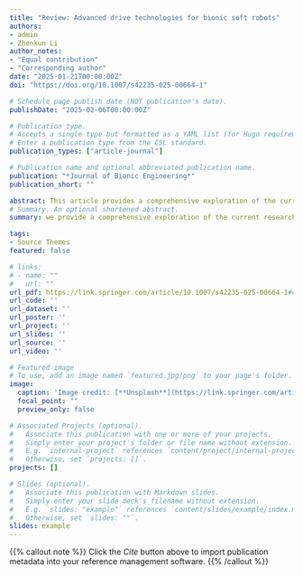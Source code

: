 ```yaml
---
title: "Review: Advanced drive technologies for bionic soft robots"
authors:
- admin
- Zhenkun Li
author_notes:
- "Equal contribution"
- "Corresponding author"
date: "2025-01-21T00:00:00Z"
doi: "https://doi.org/10.1007/s42235-025-00664-1"

# Schedule page publish date (NOT publication's date).
publishDate: "2025-02-06T00:00:00Z"

# Publication type.
# Accepts a single type but formatted as a YAML list (for Hugo requirements).
# Enter a publication type from the CSL standard.
publication_types: ["article-journal"]

# Publication name and optional abbreviated publication name.
publication: "*Journal of Bionic Engineering*"
publication_short: ""

abstract: This article provides a comprehensive exploration of the current research landscape in the field of soft actuation technology applied to bio-inspired soft robots. In sharp contrast to their conventional rigid counterparts, bio-inspired soft robots are primarily constructed from flexible materials, conferring upon them remarkable adaptability and flexibility to execute a multitude of tasks in complex environments. However, the classification of their driving technology poses a significant challenge owing to the diverse array of employed driving mechanisms and materials. Here, we classify several common soft actuation methods from the perspectives of the sources of motion in bio-inspired soft robots and their bio-inspired objects, effectively filling the classification system of soft robots, especially bio-inspired soft robots. Then, we summarize the driving principles and structures of various common driving methods from the perspective of bionics, and discuss the latest developments in the field of soft robot actuation from the perspective of driving modalities and methodologies. We then discuss the application directions of bio-inspired soft robots and the latest developments in each direction. Finally, after an in-depth review of various soft bio-inspired robot driving technologies in recent years, we summarize the issues and challenges encountered in the advancement of soft robot actuation technology.
# Summary. An optional shortened abstract.
summary: we provide a comprehensive exploration of the current research landscape in the field of soft actuation technology applied to bio-inspired soft robots. We highlight the unique characteristics of bio-inspired soft robots, which are primarily constructed from flexible materials, allowing them remarkable adaptability and flexibility in executing tasks in complex environments. We address the challenges in classifying the driving technology of these robots due to the diverse array of driving mechanisms and materials used. Our classification of common soft actuation methods, discussion of driving principles and structures from a bionics perspective, and overview of the latest developments in the field of soft robot actuation provide valuable insights for researchers and engineers in this field. We also discuss the application directions and recent advancements in bio-inspired soft robots, as well as summarize the issues and challenges faced in advancing soft robot actuation technology.

tags:
- Source Themes
featured: false

# links:
# - name: ""
#   url: ""
url_pdf: https://link.springer.com/article/10.1007/s42235-025-00664-1#citeas
url_code: ''
url_dataset: ''
url_poster: ''
url_project: ''
url_slides: ''
url_source: ''
url_video: ''

# Featured image
# To use, add an image named `featured.jpg/png` to your page's folder. 
image:
  caption: 'Image credit: [**Unsplash**](https://link.springer.com/article/10.1007/s42235-025-00664-1/figures/1)'
  focal_point: ""
  preview_only: false

# Associated Projects (optional).
#   Associate this publication with one or more of your projects.
#   Simply enter your project's folder or file name without extension.
#   E.g. `internal-project` references `content/project/internal-project/index.md`.
#   Otherwise, set `projects: []`.
projects: []

# Slides (optional).
#   Associate this publication with Markdown slides.
#   Simply enter your slide deck's filename without extension.
#   E.g. `slides: "example"` references `content/slides/example/index.md`.
#   Otherwise, set `slides: ""`.
slides: example
---
```


{{% callout note %}}
Click the *Cite* button above to import publication metadata into your reference management software.
{{% /callout %}}